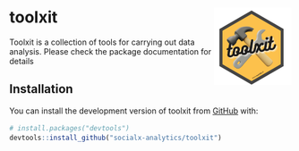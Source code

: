 
<!-- README.md is generated from README.Rmd. Please edit that file -->

# toolxit <img src="man/figures/logo.png" align="right" height="138" /></a>

<!-- badges: start -->
<!-- badges: end -->

Toolxit is a collection of tools for carrying out data analysis. Please
check the package documentation for details

## Installation

You can install the development version of toolxit from
[GitHub](https://github.com/) with:

``` r
# install.packages("devtools")
devtools::install_github("socialx-analytics/toolxit")
```
